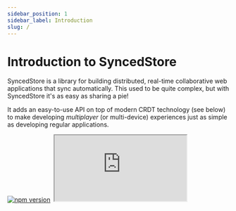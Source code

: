```yaml
---
sidebar_position: 1
sidebar_label: Introduction
slug: /
---
```


# Introduction to SyncedStore

SyncedStore is a library for building distributed, real-time collaborative web applications that sync automatically. This used to be quite complex, but with SyncedStore it's as easy as sharing a pie!

It adds an easy-to-use API on top of modern CRDT technology (see below) to make developing _multiplayer_ (or multi-device) experiences just as simple as developing regular applications.

<div>
    <a href="https://badge.fury.io/js/%40syncedstore%2Fcore" target="_blank" rel="noopener noreferrer"><img src="https://badge.fury.io/js/%40syncedstore%2Fcore.svg" alt="npm version" /></a>&nbsp;
    <iframe
        src="https://ghbtns.com/github-btn.html?user=yousefed&amp;repo=syncedstore&amp;type=star&amp;count=true&amp;size=small"
        width={160}
        height={20}
        title="GitHub Stars"
    />
</div>

## TL;DR

Create apps like this:

![SyncedStore CRDT screencapture](https://raw.githubusercontent.com/YousefED/syncedstore/main/syncedstore-2.gif)

_[Play with this example](/docs/react)_

Using an API as simple as this:

```typescript
// add a todo
store.todos.push({ completed: false, title: "Get groceries" });

// set todo to completed
store.todos[0].completed = true;
```

:::tip Tip: jump straight into the examples
You can walk through the documentation page-by-page, but if you're curious, you might want to jump straight into the live examples:

- [React example](/docs/react)
- [Vue example](/docs/vue)
- [Collaborative text editing](/docs/advanced/richtext)

:::

## Why?

SyncedStore makes it easy to develop applications that:

- 👨‍👩‍👧‍👦 **Are collaborative**: create multi-user and multi-device experiences without the need to handle complex conflict resolution management yourself.
- 🚀 **Are fast**: operations are handled locally, and data synchronization with other users and devices happens quietly in the background. 0 Latency!
- 🔗 **Work offline**: cloud apps typically don’t work while offline. Supporting both data sync and offline used to be difficult, SyncedStore aims to simplify this.

Perhaps most importantly, it makes it easy to build **decentralized applications**. This has a lot of security & privacy benefits compared to always relying on central (expensive) servers to keep track of all our data.

> Read more about [the benefits of Local-first software in this essay](https://www.inkandswitch.com/local-first.html)

In short, with some technological magic of so-called [CRDTs](https://crdt.tech/) (_Conflict-free Replicated Data Types_), we can build _cross-device_ apps that are _more collaborative_, _faster_, _work offline_ AND put the user _back in control of their data_.

Sounds great? Let's get started!

## Credits ❤️

SyncedStore builds directly on [Yjs](https://github.com/yjs/yjs) (a proven, high performance CRDT implementation) and [Reactive](https://www.github.com/yousefed/reactive). It's also inspired by and builds upon the amazing work by [MobX](https://mobx.js.org/) and [NX Observe](https://github.com/nx-js/observer-util).
